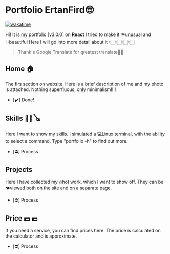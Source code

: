 # Portfolio ErtanFird😎

[![wakatime](https://wakatime.com/badge/github/ertanfird/portfolio.svg)](https://wakatime.com/badge/github/ertanfird/portfolio)

Hi! It is my portfolio [v3.0.0] on **React**
I tried to make it 🪅unusual and ✨beautiful
Here I will go into more detail about it 👇🏻👇🏻👇🏻👇🏻
> Thank's Google Translate for greatest translate🤭🤫


## Home 🏠

The firs section on website. Here is a brief description of me and my photo is attached. Nothing superfluous, only minimalism!!!!

 - [✔️] Done!

## Skills 🎺🎻🪕

Here I want to show my skills. I simulated a 💻Linux terminal, with the ability to select a command. Type "portfolio -h" to find out more.

 - [⛔] Process

## Projects

Here I have collected my 🔥hot work, which I want to show off. They can be 👁️viewed both on the site and on a separate page.

 - [⛔] Process

## Price 💵 💶

If you need a service, you can find prices here. The price is calculated on the calculator and is approximate.

 - [⛔] Process
